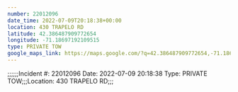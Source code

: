 ```yaml
---
number: 22012096
date_time: 2022-07-09T20:18:38+00:00
location: 430 TRAPELO RD
latitude: 42.386487909772654
longitude: -71.18697192109515
type: PRIVATE TOW
google_maps_link: https://maps.google.com/?q=42.386487909772654,-71.18697192109515
---
```


;;;;;;Incident #: 22012096   Date: 2022-07-09 20:18:38   Type: PRIVATE TOW;;;Location: 430 TRAPELO RD;;;
